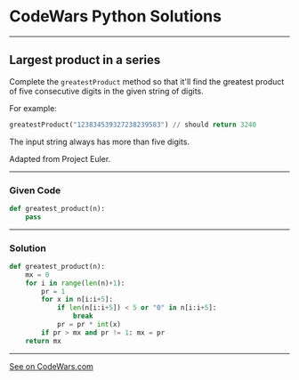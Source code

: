 # CodeWars Python Solutions

---

## Largest product in a series

Complete the `greatestProduct` method so that it'll find the greatest product of five consecutive digits in the given string of digits.

For example:

```python
greatestProduct("123834539327238239583") // should return 3240
```

The input string always has more than five digits.

Adapted from Project Euler.

---

### Given Code


```python
def greatest_product(n):
    pass
```

---

### Solution


```python
def greatest_product(n):
    mx = 0
    for i in range(len(n)+1):
        pr = 1
        for x in n[i:i+5]:
            if len(n[i:i+5]) < 5 or "0" in n[i:i+5]:
                break
            pr = pr * int(x)
        if pr > mx and pr != 1: mx = pr
    return mx
```

---


[See on CodeWars.com](https://www.codewars.com/kata/529872bdd0f550a06b00026e/)

